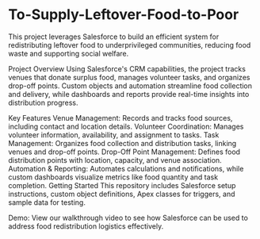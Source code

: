 # To-Supply-Leftover-Food-to-Poor
This project leverages Salesforce to build an efficient system for redistributing leftover food to underprivileged communities, reducing food waste and supporting social welfare.

Project Overview
Using Salesforce's CRM capabilities, the project tracks venues that donate surplus food, manages volunteer tasks, and organizes drop-off points. Custom objects and automation streamline food collection and delivery, while dashboards and reports provide real-time insights into distribution progress.

Key Features
Venue Management: Records and tracks food sources, including contact and location details.
Volunteer Coordination: Manages volunteer information, availability, and assignment to tasks.
Task Management: Organizes food collection and distribution tasks, linking venues and drop-off points.
Drop-Off Point Management: Defines food distribution points with location, capacity, and venue association.
Automation & Reporting: Automates calculations and notifications, while custom dashboards visualize metrics like food quantity and task completion.
Getting Started
This repository includes Salesforce setup instructions, custom object definitions, Apex classes for triggers, and sample data for testing.

Demo: View our walkthrough video to see how Salesforce can be used to address food redistribution logistics effectively.
